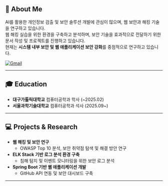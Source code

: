 ## 🔹 About Me  
AI를 활용한 개인정보 검출 및 보안 솔루션 개발에 관심이 많으며, 웹 보안과 해킹 기술을 연구하고 있습니다.  
웹 해킹 실습을 위한 환경을 구축하고 분석하며, 보안 기술을 효과적으로 전달하기 위한 문서 작성 및 프로젝트를 진행하고 있습니다.  
현재는 **시스템 내부 보안 및 웹 애플리케이션 보안 강화**를 중점적으로 연구하고 있습니다.  

[![Gmail](https://img.shields.io/badge/Gmail-EA4335?style=for-the-badge&logo=Gmail&logoColor=white)](mailto:adorahelenmin@gmail.com)  

---

## 🎓 Education  
- **대구가톨릭대학교** 컴퓨터공학과 학사 (~2025.02)  
- **서울과학기술대학교** 컴퓨터공학과 석사 (2025.09~)  

---

## 💻 Projects & Research  
- **웹 해킹 및 보안 연구**  
  - OWASP Top 10 분석, 보안 취약점 탐색 및 해결 방안 연구  
- **ELK Stack 기반 로그 분석 환경 구축**  
  - 침해 탐지 및 이벤트 모니터링을 위한 보안 로그 분석  
- **Spring Boot 기반 웹 애플리케이션 개발**  
  - GitHub API 연동 및 보안 대시보드 구축  

---
